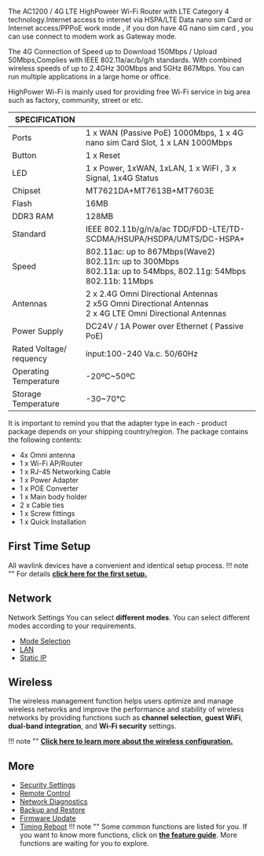 The AC1200 / 4G LTE HighPoweer Wi-Fi Router  with LTE Category 4 technology.Internet access to internet via HSPA/LTE Data nano sim Card or Internet access/PPPoE work mode , if you don have 4G nano sim card , you can use connect to modem work as Gateway mode. 

The 4G Connection of Speed  up to Download 150Mbps  /  Upload 50Mbps,Complies with IEEE 802.11a/ac/b/g/h standards.  With combined wireless speeds of up to 2.4GHz 300Mbps and 5GHz 867Mbps. You can run multiple applications in a large home or office. 

HighPower Wi-Fi is mainly used for providing free Wi-Fi service in big area such as factory, community, street or etc.

 
 
| SPECIFICATION |											   | 
| ------------ | -------------------------------------------- |  
| Ports         | 1 x WAN (Passive PoE) 1000Mbps, 1 x 4G nano sim Card Slot, 1 x LAN 1000Mbps  | 
| Button	    | 1 x Reset     | 
| LED	        | 1 x Power, 1xWAN, 1xLAN, 1 x WiFI , 3 x Signal, 1x4G Status	| 
| Chipset		| MT7621DA+MT7613B+MT7603E			   |
| Flash			| 16MB |
| DDR3 RAM		| 128MB |
| Standard		| IEEE 802.11b/g/n/a/ac TDD/FDD-LTE/TD-SCDMA/HSUPA/HSDPA/UMTS/DC-HSPA+ |
| Speed | 802.11ac: up to 867Mbps(Wave2)<br>802.11n: up to 300Mbps<br>802.11a: up to 54Mbps, 802.11g: 54Mbps<br>802.11b: 11Mbps |
| Antennas | 2 x 2.4G  Omni Directional Antennas<br>2 x5G Omni Directional Antennas<br>2 x 4G LTE Omni Directional Antennas  |
| Power Supply | DC24V / 1A  Power over Ethernet ( Passive PoE) |
| Rated Voltage/ requency  | input:100-240 Va.c. 50/60Hz |
| Operating Temperature 	| -20ºC~50ºC |
| Storage Temperature | -30~70℃ |


It is important to remind you that the adapter type in each - product package depends on your shipping country/region.
The package contains the following contents:

- 4x Omni antenna
- 1 x Wi-Fi AP/Router
- 1 x RJ-45 Networking Cable
- 1 x Power Adapter
- 1 x POE Converter
- 1 x Main body holder
- 2 x Cable ties
- 1 x Screw fittings
- 1 x Quick Installation
 
 
 
## First Time Setup
All wavlink devices have a convenient and identical setup process. 
!!! note ""
	For details __[click here for the first setup.](/FAQ/4GLTE-First_time_setup/)__



## Network
Network Settings You can select __different  modes__. You can select different  modes according to your requirements.

- [Mode Selection](/FAQ/Instructions_on_WAN_Mode_Selection_of_4G_LTE/)
- [LAN](/feature_guide/repeaterap_lan/)
- [Static IP](/feature_guide/repeaterap_staticip/)


## Wireless
The wireless management function helps users optimize and manage wireless networks and improve the performance and stability of wireless networks by providing functions such as __channel selection__, __guest WiFi__, __dual-band integration__, and __Wi-Fi security__ settings.

!!! note ""
	__[Click here to learn more about the wireless configuration.](/feature_guide/repeaterap_wireless/)__

	
## More
- [Security Settings](/feature_guide/repeaterap_security/)
- [Remote Control](/feature_guide/repeaterap_remotecontrol/)
- [Network Diagnostics](/feature_guide/repeaterap_networkdiagnostics/)
- [Backup and Restore](/feature_guide/repeaterap_backup/)
- [Firmware Update](/feature_guide/repeaterap_firmware/)
- [Timing Reboot](/feature_guide/repeaterap_timing/)
!!! note ""
	Some common functions are listed for you. If you want to know more functions, click on __[the feature guide](/feature_guide/)__. More functions are waiting for you to explore.

 
 
 
 
 